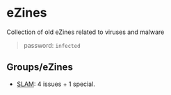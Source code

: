 # eZines
Collection of old eZines related to viruses and malware

> password: `infected`

## Groups/eZines

- [SLAM](./slam): 4 issues + 1 special.
